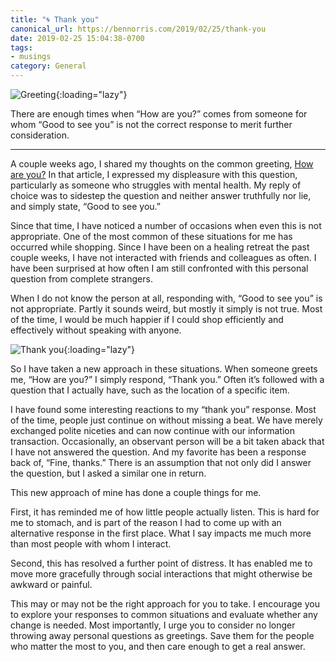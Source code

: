```yaml
---
title: "🌀 Thank you"
canonical_url: https://bennorris.com/2019/02/25/thank-you
date: 2019-02-25 15:04:38-0700
tags:
- musings
category: General
---
```


![Greeting](https://media.bennorris.com/images/bennorris/uploads/2019/9ff22ec3f8.png){:loading="lazy"}

There are enough times when “How are you?” comes from someone for whom “Good to see you” is not the correct response to merit further consideration.

***

A couple weeks ago, I shared my thoughts on the common greeting, [How are you?](https://www.bennorris.com/2019/01/30/how-are-you) In that article, I expressed my displeasure with this question, particularly as someone who struggles with mental health. My reply of choice was to sidestep the question and neither answer truthfully nor lie, and simply state, “Good to see you.”

Since that time, I have noticed a number of occasions when even this is not appropriate. One of the most common of these situations for me has occurred while shopping. Since I have been on a healing retreat the past couple weeks, I have not interacted with friends and colleagues as often. I have been surprised at how often I am still confronted with this personal question from complete strangers.

When I do not know the person at all, responding with, “Good to see you” is not appropriate. Partly it sounds weird, but mostly it simply is not true. Most of the time, I would be much happier if I could shop efficiently and effectively without speaking with anyone.

![Thank you](https://media.bennorris.com/images/bennorris/uploads/2019/2bea043330.png){:loading="lazy"}

So I have taken a new approach in these situations. When someone greets me, “How are you?” I simply respond, “Thank you.” Often it’s followed with a question that I actually have, such as the location of a specific item.

I have found some interesting reactions to my “thank you” response. Most of the time, people just continue on without missing a beat. We have merely exchanged polite niceties and can now continue with our information transaction. Occasionally, an observant person will be a bit taken aback that I have not answered the question. And my favorite has been a response back of, “Fine, thanks.” There is an assumption that not only did I answer the question, but I asked a similar one in return.

This new approach of mine has done a couple things for me.

First, it has reminded me of how little people actually listen. This is hard for me to stomach, and is part of the reason I had to come up with an alternative response in the first place. What I say impacts me much more than most people with whom I interact.

Second, this has resolved a further point of distress. It has enabled me to move more gracefully through social interactions that might otherwise be awkward or painful.

This may or may not be the right approach for you to take. I encourage you to explore your responses to common situations and evaluate whether any change is needed. Most importantly, I urge you to consider no longer throwing away personal questions as greetings. Save them for the people who matter the most to you, and then care enough to get a real answer.